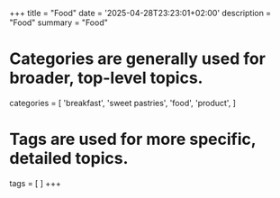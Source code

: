 +++
title = "Food"
date = '2025-04-28T23:23:01+02:00'
description = "Food"
summary = "Food"
# Categories are generally used for broader, top-level topics.
categories = [
 'breakfast',
 'sweet pastries',
 'food',
 'product',
]
# Tags are used for more specific, detailed topics.
tags = [
]
+++
